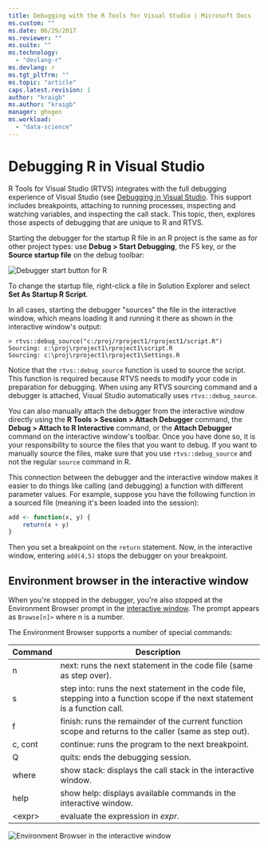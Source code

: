 ```yaml
---
title: Debugging with the R Tools for Visual Studio | Microsoft Docs
ms.custom: ""
ms.date: 06/29/2017
ms.reviewer: ""
ms.suite: ""
ms.technology: 
  - "devlang-r"
ms.devlang: r
ms.tgt_pltfrm: ""
ms.topic: "article"
caps.latest.revision: 1
author: "kraigb"
ms.author: "kraigb"
manager: ghogen
ms.workload: 
  - "data-science"
---
```


# Debugging R in Visual Studio

R Tools for Visual Studio (RTVS) integrates with the full debugging experience of Visual Studio (see [Debugging in Visual Studio](../debugger/debugging-in-visual-studio.md). This support includes breakpoints, attaching to running processes, inspecting and watching variables, and inspecting the call stack. This topic, then, explores those aspects of debugging that are unique to R and RTVS.

Starting the debugger for the startup R file in an R project is the same as for other project types: use **Debug > Start Debugging**, the F5 key, or the **Source startup file** on the debug toolbar: 

![Debugger start button for R](media/debugger-start-button.png)

To change the startup file, right-click a file in Solution Explorer and select **Set As Startup R Script**.

In all cases, starting the debugger "sources" the file in the interactive window, which means loading it and running it there as shown in the interactive window's output:

```output
> rtvs::debug_source("c:/proj/rproject1/rproject1/script.R")
Sourcing: c:\proj\rproject1\rproject1\script.R
Sourcing: c:\proj\rproject1\rproject1\Settings.R
```

Notice that the `rtvs::debug_source` function is used to source the script. This function is required because RTVS needs to modify your code in preparation for debugging. When using any RTVS sourcing command and a debugger is attached, Visual Studio automatically uses `rtvs::debug_source`.

You can also manually attach the debugger from the interactive window directly using the **R Tools > Session > Attach Debugger** command, the **Debug > Attach to R Interactive** command, or the **Attach Debugger** command on the interactive window's toolbar. Once you have done so, it is your responsibility to source the files that you want to debug. If you want to manually source the files, make sure that you use `rtvs::debug_source` and not the regular `source` command in R.

This connection between the debugger and the interactive window makes it easier to do things like calling (and debugging) a function with different parameter values. For example, suppose you have the following function in a sourced file (meaning it's been loaded into the session):

```R
add <- function(x, y) {
    return(x + y)
}
```

Then you set a breakpoint on the `return` statement. Now, in the interactive window, entering `add(4,5)` stops the debugger on your breakpoint.


## Environment browser in the interactive window

When you're stopped in the debugger, you're also stopped at the Environment Browser prompt in the [interactive window](interactive-repl.md). The prompt appears as `Browse[n]>` where n is a number.

The Environment Browser supports a number of special commands:

| Command | Description |
| --- | --- |
| n | next: runs the next statement in the code file (same as step over). |
| s | step into: runs the next statement in the code file, stepping into a function scope if the next statement is a function call. |
| f | finish: runs the remainder of the current function scope and returns to the caller (same as step out). |
| c, cont | continue: runs the program to the next breakpoint. |
| Q | quits: ends the debugging session. |
| where | show stack: displays the call stack in the interactive window. |
| help | show help: displays available commands in the interactive window. |
| &lt;expr&gt; | evaluate the expression in *expr*. |

![Environment Browser in the interactive window](media/debugger-environment-browser.png)
